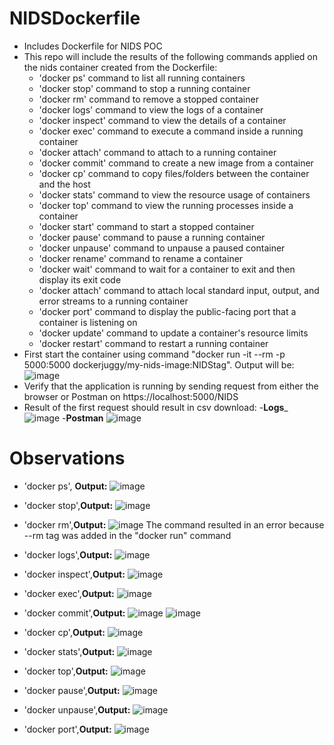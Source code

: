 # NIDSDockerfile
+ Includes Dockerfile for NIDS POC
+ This repo will include the results of the following commands applied on the nids container created from the Dockerfile:
  - 'docker ps' command to list all running containers
  - 'docker stop' command to stop a running container
  - 'docker rm' command to remove a stopped container
  - 'docker logs' command to view the logs of a container
  - 'docker inspect' command to view the details of a container
  - 'docker exec' command to execute a command inside a running container
  - 'docker attach' command to attach to a running container
  - 'docker commit' command to create a new image from a container
  - 'docker cp' command to copy files/folders between the container and the host
  - 'docker stats' command to view the resource usage of containers
  - 'docker top' command to view the running processes inside a container
  - 'docker start' command to start a stopped container
  - 'docker pause' command to pause a running container
  - 'docker unpause' command to unpause a paused container
  - 'docker rename' command to rename a container
  - 'docker wait' command to wait for a container to exit and then display its exit code
  - 'docker attach' command to attach local standard input, output, and error streams to a running container
  - 'docker port' command to display the public-facing port that a container is listening on
  - 'docker update' command to update a container's resource limits
  - 'docker restart' command to restart a running container
+ First start the container using command "docker run -it --rm -p 5000:5000  dockerjuggy/my-nids-image:NIDStag". Output will be:
  ![image](https://github.com/MuhammadAli68/NIDSDockerfile/assets/57432644/b7a22da7-c434-4ff6-9071-186145b89d1e)
+ Verify that the application is running by sending request from either the browser or Postman on https://localhost:5000/NIDS
+ Result of the first request should result in csv download:
  -__Logs___
    ![image](https://github.com/MuhammadAli68/NIDSDockerfile/assets/57432644/3c40339d-2f22-49b1-bc9c-1f547e209190)
  -__Postman__
    ![image](https://github.com/MuhammadAli68/NIDSDockerfile/assets/57432644/0ca4257d-4961-4feb-87da-394370048d43)

# Observations
+ 'docker ps', __Output:__
  ![image](https://github.com/MuhammadAli68/NIDSDockerfile/assets/57432644/a93899e1-5165-45a9-9f8e-e904c05990e6)
+ 'docker stop',__Output:__
   ![image](https://github.com/MuhammadAli68/NIDSDockerfile/assets/57432644/52be25c6-9569-4c15-9235-1d8c5f1ce0d1)
+ 'docker rm',__Output:__
  ![image](https://github.com/MuhammadAli68/NIDSDockerfile/assets/57432644/f8ab4794-46ff-4bef-8e7f-70e3bcc9190f)
  The command resulted in an error because --rm tag was added in the "docker run" command
+ 'docker logs',__Output:__
  ![image](https://github.com/MuhammadAli68/NIDSDockerfile/assets/57432644/e8a07619-428d-4891-bed8-3102171011c7)
+ 'docker inspect',__Output:__
  ![image](https://github.com/MuhammadAli68/NIDSDockerfile/assets/57432644/106312fc-b04b-4432-9316-bbf6c6b23b33)
+ 'docker exec',__Output:__
  ![image](https://github.com/MuhammadAli68/NIDSDockerfile/assets/57432644/6255c989-1378-431f-89ba-467d94fc6a72)
+ 'docker commit',__Output:__
  ![image](https://github.com/MuhammadAli68/NIDSDockerfile/assets/57432644/4a968243-afb1-45a8-9ee0-7c9935cca85b)
  ![image](https://github.com/MuhammadAli68/NIDSDockerfile/assets/57432644/c22daa2b-cee7-46c8-804b-3e401c4ba2cb)

+ 'docker cp',__Output:__
  ![image](https://github.com/MuhammadAli68/NIDSDockerfile/assets/57432644/955102a0-8d04-4069-b879-18a50b1e4600)
+ 'docker stats',__Output:__
  ![image](https://github.com/MuhammadAli68/NIDSDockerfile/assets/57432644/51e1fef1-d7f5-4a39-b52a-abaa07cfcd47)
+ 'docker top',__Output:__
  ![image](https://github.com/MuhammadAli68/NIDSDockerfile/assets/57432644/4f128de2-1005-426c-91bd-2d5da60f79de)
+ 'docker pause',__Output:__
  ![image](https://github.com/MuhammadAli68/NIDSDockerfile/assets/57432644/75da85a3-eeed-4256-b814-fabb3ff8fcc0)
+ 'docker unpause',__Output:__
  ![image](https://github.com/MuhammadAli68/NIDSDockerfile/assets/57432644/bd6414c2-c584-4782-9f9a-3c69fb6901c7)
+ 'docker port',__Output:__
  ![image](https://github.com/MuhammadAli68/NIDSDockerfile/assets/57432644/3737b09f-eeca-4013-84ce-e7124b4ff02a)


